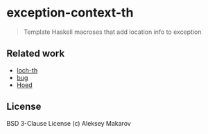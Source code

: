 # exception-context-th

> Template Haskell macroses that add location info to exception

## Related work

- [loch-th](https://hackage.haskell.org/package/loch-th)
- [bug](https://hackage.haskell.org/package/bug)
- [Hoed](https://github.com/MaartenFaddegon/Hoed)

## License

BSD 3-Clause License (c) Aleksey Makarov
